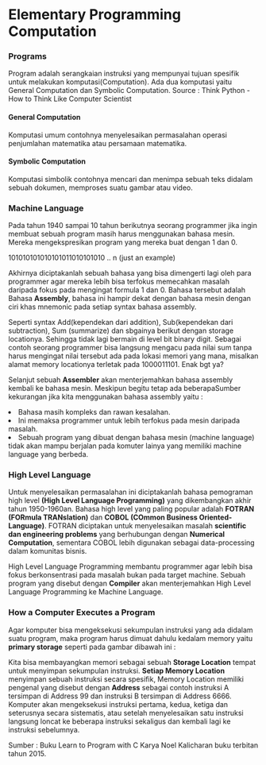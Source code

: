 <h1>Elementary Programming Computation</h1>

<h3>Programs</h3>
<p>Program adalah serangkaian instruksi yang mempunyai tujuan spesifik untuk melakukan komputasi(Computation). Ada dua 
komputasi yaitu General Computation dan Symbolic Computation. Source : Think Python - How to Think Like Computer Scientist</p>

<h4>General Computation</h4>
<p>Komputasi umum contohnya menyelesaikan permasalahan operasi penjumlahan matematika atau persamaan matematika.</p>

<h4>Symbolic Computation</h4>
<p>Komputasi simbolik contohnya mencari dan menimpa sebuah teks didalam sebuah dokumen, memproses suatu gambar atau video.</p>


<h3>Machine Language</h3>

<p>Pada tahun 1940 sampai 10 tahun berikutnya seorang programmer jika ingin membuat sebuah program masih harus menggunakan bahasa mesin. 
Mereka mengekspresikan program yang mereka buat dengan 1 dan 0.</p>

<p>101010101010101011010101010 .. n (just an example)</p>

<p>Akhirnya diciptakanlah sebuah bahasa yang bisa dimengerti lagi oleh para programmer agar mereka lebih bisa terfokus memecahkan masalah 
daripada fokus pada mengingat formula 1 dan 0. Bahasa tersebut adalah Bahasa <b>Assembly</b>, bahasa ini hampir dekat dengan bahasa mesin dengan 
ciri khas mnemonic pada setiap syntax bahasa assembly.</p>

<p>Seperti syntax Add(kependekan dari addition), Sub(kependekan dari subtraction), Sum (summarize) dan sbgainya berikut dengan storage locationya. 
Sehingga tidak lagi bermain di level bit binary digit. Sebagai contoh seorang programmer bisa langsung mengacu pada nilai sum tanpa harus mengingat 
nilai tersebut ada pada lokasi memori yang mana, misalkan alamat memory locationya terletak pada 1000011101. Enak bgt ya?</p>

<p>Selanjut sebuah <b>Assembler</b> akan menterjemahkan bahasa assembly kembali ke bahasa mesin. Meskipun begitu tetap ada beberapaSumber
kekurangan jika kita menggunakan bahasa assembly yaitu :</p>

<il>
<li>Bahasa masih kompleks dan rawan kesalahan.</li>
<li>Ini memaksa programmer untuk lebih terfokus pada mesin daripada masalah.</li>
<li>Sebuah program yang dibuat dengan bahasa mesin (machine language) tidak akan mampu berjalan pada komuter lainya yang memiliki machine language yang berbeda.</li>
</ul>

<h3>High Level Language</h3>

<p>Untuk menyelesaikan permasalahan ini diciptakanlah bahasa pemograman high level <b>(High Level Language Programming)</b> yang dikembangkan akhir tahun 1950-1960an.
Bahasa high level yang paling popular adalah <b>FOTRAN (FORmula TRANslation)</b> dan <b>COBOL (COmmon Business Oriented-Language)</b>. FOTRAN
diciptakan untuk menyelesaikan masalah <b>scientific dan engineering problems</b> yang berhubungan dengan <b>Numerical Computation</b>,
sementara COBOL lebih digunakan sebagai data-processing dalam komunitas bisnis.
</p>

<p>High Level Language Programming membantu programmer agar lebih bisa fokus berkonsentrasi pada masalah bukan pada target machine.
Sebuah program yang disebut dengan <b>Compiler</b> akan menterjemahkan High Level Language Programming ke Machine Language.</p>

<h3>How a Computer Executes a Program</h3>
<p>Agar komputer bisa mengeksekusi sekumpulan instruksi yang ada didalam suatu program, maka program harus dimuat dahulu
kedalam memory yaitu <b>primary storage</b> seperti pada gambar dibawah ini :</p>

<p>Kita bisa membayangkan memori sebagai sebuah <b>Storage Location</b> tempat untuk menyimpan sekumpulan instruksi.
<b>Setiap Memory Location</b> menyimpan sebuah instruksi secara spesifik, Memory Location memiliki pengenal yang disebut 
dengan <b>Address</b> sebagai contoh instruksi A tersimpan di Address 99 dan instruksi B tersimpan di Address 6666.
Komputer akan mengeksekusi instruksi pertama, kedua, ketiga dan seterusnya secara sistematis, atau setelah menyelesaikan
satu instruksi langsung loncat ke beberapa instruksi sekaligus dan kembali lagi ke instruksi sebelumnya.</p>

Sumber : Buku Learn to Program with C Karya Noel Kalicharan buku terbitan tahun 2015.
